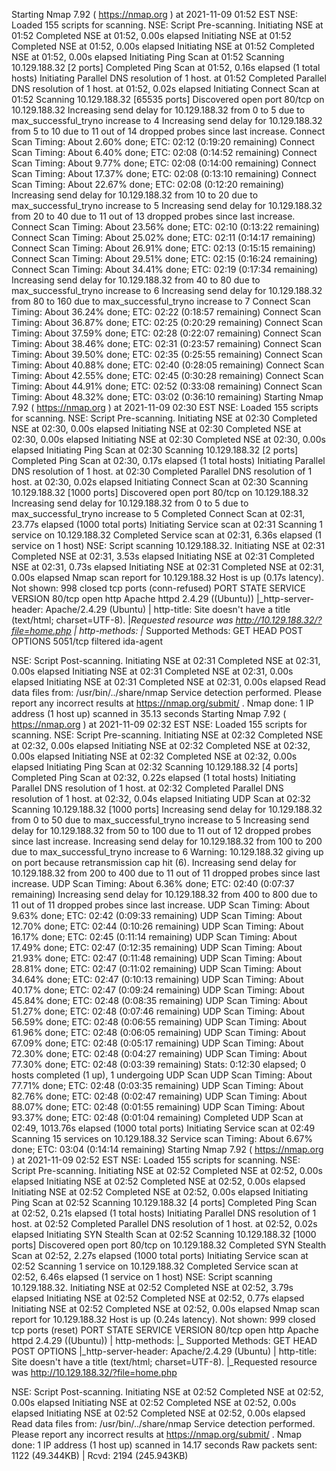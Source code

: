 
Starting Nmap 7.92 ( https://nmap.org ) at 2021-11-09 01:52 EST
NSE: Loaded 155 scripts for scanning.
NSE: Script Pre-scanning.
Initiating NSE at 01:52
Completed NSE at 01:52, 0.00s elapsed
Initiating NSE at 01:52
Completed NSE at 01:52, 0.00s elapsed
Initiating NSE at 01:52
Completed NSE at 01:52, 0.00s elapsed
Initiating Ping Scan at 01:52
Scanning 10.129.188.32 [2 ports]
Completed Ping Scan at 01:52, 0.16s elapsed (1 total hosts)
Initiating Parallel DNS resolution of 1 host. at 01:52
Completed Parallel DNS resolution of 1 host. at 01:52, 0.02s elapsed
Initiating Connect Scan at 01:52
Scanning 10.129.188.32 [65535 ports]
Discovered open port 80/tcp on 10.129.188.32
Increasing send delay for 10.129.188.32 from 0 to 5 due to max_successful_tryno increase to 4
Increasing send delay for 10.129.188.32 from 5 to 10 due to 11 out of 14 dropped probes since last increase.
Connect Scan Timing: About 2.60% done; ETC: 02:12 (0:19:20 remaining)
Connect Scan Timing: About 6.40% done; ETC: 02:08 (0:14:52 remaining)
Connect Scan Timing: About 9.77% done; ETC: 02:08 (0:14:00 remaining)
Connect Scan Timing: About 17.37% done; ETC: 02:08 (0:13:10 remaining)
Connect Scan Timing: About 22.67% done; ETC: 02:08 (0:12:20 remaining)
Increasing send delay for 10.129.188.32 from 10 to 20 due to max_successful_tryno increase to 5
Increasing send delay for 10.129.188.32 from 20 to 40 due to 11 out of 13 dropped probes since last increase.
Connect Scan Timing: About 23.56% done; ETC: 02:10 (0:13:22 remaining)
Connect Scan Timing: About 25.02% done; ETC: 02:11 (0:14:17 remaining)
Connect Scan Timing: About 26.91% done; ETC: 02:13 (0:15:15 remaining)
Connect Scan Timing: About 29.51% done; ETC: 02:15 (0:16:24 remaining)
Connect Scan Timing: About 34.41% done; ETC: 02:19 (0:17:34 remaining)
Increasing send delay for 10.129.188.32 from 40 to 80 due to max_successful_tryno increase to 6
Increasing send delay for 10.129.188.32 from 80 to 160 due to max_successful_tryno increase to 7
Connect Scan Timing: About 36.24% done; ETC: 02:22 (0:18:57 remaining)
Connect Scan Timing: About 36.87% done; ETC: 02:25 (0:20:29 remaining)
Connect Scan Timing: About 37.59% done; ETC: 02:28 (0:22:07 remaining)
Connect Scan Timing: About 38.46% done; ETC: 02:31 (0:23:57 remaining)
Connect Scan Timing: About 39.50% done; ETC: 02:35 (0:25:55 remaining)
Connect Scan Timing: About 40.88% done; ETC: 02:40 (0:28:05 remaining)
Connect Scan Timing: About 42.55% done; ETC: 02:45 (0:30:28 remaining)
Connect Scan Timing: About 44.91% done; ETC: 02:52 (0:33:08 remaining)
Connect Scan Timing: About 48.32% done; ETC: 03:02 (0:36:10 remaining)
Starting Nmap 7.92 ( https://nmap.org ) at 2021-11-09 02:30 EST
NSE: Loaded 155 scripts for scanning.
NSE: Script Pre-scanning.
Initiating NSE at 02:30
Completed NSE at 02:30, 0.00s elapsed
Initiating NSE at 02:30
Completed NSE at 02:30, 0.00s elapsed
Initiating NSE at 02:30
Completed NSE at 02:30, 0.00s elapsed
Initiating Ping Scan at 02:30
Scanning 10.129.188.32 [2 ports]
Completed Ping Scan at 02:30, 0.17s elapsed (1 total hosts)
Initiating Parallel DNS resolution of 1 host. at 02:30
Completed Parallel DNS resolution of 1 host. at 02:30, 0.02s elapsed
Initiating Connect Scan at 02:30
Scanning 10.129.188.32 [1000 ports]
Discovered open port 80/tcp on 10.129.188.32
Increasing send delay for 10.129.188.32 from 0 to 5 due to max_successful_tryno increase to 5
Completed Connect Scan at 02:31, 23.77s elapsed (1000 total ports)
Initiating Service scan at 02:31
Scanning 1 service on 10.129.188.32
Completed Service scan at 02:31, 6.36s elapsed (1 service on 1 host)
NSE: Script scanning 10.129.188.32.
Initiating NSE at 02:31
Completed NSE at 02:31, 3.53s elapsed
Initiating NSE at 02:31
Completed NSE at 02:31, 0.73s elapsed
Initiating NSE at 02:31
Completed NSE at 02:31, 0.00s elapsed
Nmap scan report for 10.129.188.32
Host is up (0.17s latency).
Not shown: 998 closed tcp ports (conn-refused)
PORT     STATE    SERVICE   VERSION
80/tcp   open     http      Apache httpd 2.4.29 ((Ubuntu))
|_http-server-header: Apache/2.4.29 (Ubuntu)
| http-title: Site doesn't have a title (text/html; charset=UTF-8).
|_Requested resource was http://10.129.188.32/?file=home.php
| http-methods: 
|_  Supported Methods: GET HEAD POST OPTIONS
5051/tcp filtered ida-agent

NSE: Script Post-scanning.
Initiating NSE at 02:31
Completed NSE at 02:31, 0.00s elapsed
Initiating NSE at 02:31
Completed NSE at 02:31, 0.00s elapsed
Initiating NSE at 02:31
Completed NSE at 02:31, 0.00s elapsed
Read data files from: /usr/bin/../share/nmap
Service detection performed. Please report any incorrect results at https://nmap.org/submit/ .
Nmap done: 1 IP address (1 host up) scanned in 35.13 seconds
Starting Nmap 7.92 ( https://nmap.org ) at 2021-11-09 02:32 EST
NSE: Loaded 155 scripts for scanning.
NSE: Script Pre-scanning.
Initiating NSE at 02:32
Completed NSE at 02:32, 0.00s elapsed
Initiating NSE at 02:32
Completed NSE at 02:32, 0.00s elapsed
Initiating NSE at 02:32
Completed NSE at 02:32, 0.00s elapsed
Initiating Ping Scan at 02:32
Scanning 10.129.188.32 [4 ports]
Completed Ping Scan at 02:32, 0.22s elapsed (1 total hosts)
Initiating Parallel DNS resolution of 1 host. at 02:32
Completed Parallel DNS resolution of 1 host. at 02:32, 0.04s elapsed
Initiating UDP Scan at 02:32
Scanning 10.129.188.32 [1000 ports]
Increasing send delay for 10.129.188.32 from 0 to 50 due to max_successful_tryno increase to 5
Increasing send delay for 10.129.188.32 from 50 to 100 due to 11 out of 12 dropped probes since last increase.
Increasing send delay for 10.129.188.32 from 100 to 200 due to max_successful_tryno increase to 6
Warning: 10.129.188.32 giving up on port because retransmission cap hit (6).
Increasing send delay for 10.129.188.32 from 200 to 400 due to 11 out of 11 dropped probes since last increase.
UDP Scan Timing: About 6.36% done; ETC: 02:40 (0:07:37 remaining)
Increasing send delay for 10.129.188.32 from 400 to 800 due to 11 out of 11 dropped probes since last increase.
UDP Scan Timing: About 9.63% done; ETC: 02:42 (0:09:33 remaining)
UDP Scan Timing: About 12.70% done; ETC: 02:44 (0:10:26 remaining)
UDP Scan Timing: About 16.17% done; ETC: 02:45 (0:11:14 remaining)
UDP Scan Timing: About 17.49% done; ETC: 02:47 (0:12:35 remaining)
UDP Scan Timing: About 21.93% done; ETC: 02:47 (0:11:48 remaining)
UDP Scan Timing: About 28.81% done; ETC: 02:47 (0:11:02 remaining)
UDP Scan Timing: About 34.64% done; ETC: 02:47 (0:10:13 remaining)
UDP Scan Timing: About 40.17% done; ETC: 02:47 (0:09:24 remaining)
UDP Scan Timing: About 45.84% done; ETC: 02:48 (0:08:35 remaining)
UDP Scan Timing: About 51.27% done; ETC: 02:48 (0:07:46 remaining)
UDP Scan Timing: About 56.59% done; ETC: 02:48 (0:06:55 remaining)
UDP Scan Timing: About 61.96% done; ETC: 02:48 (0:06:05 remaining)
UDP Scan Timing: About 67.09% done; ETC: 02:48 (0:05:17 remaining)
UDP Scan Timing: About 72.30% done; ETC: 02:48 (0:04:27 remaining)
UDP Scan Timing: About 77.30% done; ETC: 02:48 (0:03:39 remaining)
Stats: 0:12:30 elapsed; 0 hosts completed (1 up), 1 undergoing UDP Scan
UDP Scan Timing: About 77.71% done; ETC: 02:48 (0:03:35 remaining)
UDP Scan Timing: About 82.76% done; ETC: 02:48 (0:02:47 remaining)
UDP Scan Timing: About 88.07% done; ETC: 02:48 (0:01:55 remaining)
UDP Scan Timing: About 93.37% done; ETC: 02:48 (0:01:04 remaining)
Completed UDP Scan at 02:49, 1013.76s elapsed (1000 total ports)
Initiating Service scan at 02:49
Scanning 15 services on 10.129.188.32
Service scan Timing: About 6.67% done; ETC: 03:04 (0:14:14 remaining)
Starting Nmap 7.92 ( https://nmap.org ) at 2021-11-09 02:52 EST
NSE: Loaded 155 scripts for scanning.
NSE: Script Pre-scanning.
Initiating NSE at 02:52
Completed NSE at 02:52, 0.00s elapsed
Initiating NSE at 02:52
Completed NSE at 02:52, 0.00s elapsed
Initiating NSE at 02:52
Completed NSE at 02:52, 0.00s elapsed
Initiating Ping Scan at 02:52
Scanning 10.129.188.32 [4 ports]
Completed Ping Scan at 02:52, 0.21s elapsed (1 total hosts)
Initiating Parallel DNS resolution of 1 host. at 02:52
Completed Parallel DNS resolution of 1 host. at 02:52, 0.02s elapsed
Initiating SYN Stealth Scan at 02:52
Scanning 10.129.188.32 [1000 ports]
Discovered open port 80/tcp on 10.129.188.32
Completed SYN Stealth Scan at 02:52, 2.27s elapsed (1000 total ports)
Initiating Service scan at 02:52
Scanning 1 service on 10.129.188.32
Completed Service scan at 02:52, 6.46s elapsed (1 service on 1 host)
NSE: Script scanning 10.129.188.32.
Initiating NSE at 02:52
Completed NSE at 02:52, 3.79s elapsed
Initiating NSE at 02:52
Completed NSE at 02:52, 0.77s elapsed
Initiating NSE at 02:52
Completed NSE at 02:52, 0.00s elapsed
Nmap scan report for 10.129.188.32
Host is up (0.24s latency).
Not shown: 999 closed tcp ports (reset)
PORT   STATE SERVICE VERSION
80/tcp open  http    Apache httpd 2.4.29 ((Ubuntu))
| http-methods: 
|_  Supported Methods: GET HEAD POST OPTIONS
|_http-server-header: Apache/2.4.29 (Ubuntu)
| http-title: Site doesn't have a title (text/html; charset=UTF-8).
|_Requested resource was http://10.129.188.32/?file=home.php

NSE: Script Post-scanning.
Initiating NSE at 02:52
Completed NSE at 02:52, 0.00s elapsed
Initiating NSE at 02:52
Completed NSE at 02:52, 0.00s elapsed
Initiating NSE at 02:52
Completed NSE at 02:52, 0.00s elapsed
Read data files from: /usr/bin/../share/nmap
Service detection performed. Please report any incorrect results at https://nmap.org/submit/ .
Nmap done: 1 IP address (1 host up) scanned in 14.17 seconds
           Raw packets sent: 1122 (49.344KB) | Rcvd: 2194 (245.943KB)
